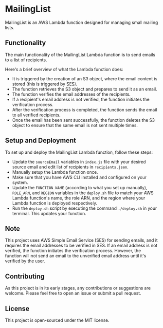 # MailingList

MailingList is an AWS Lambda function designed for managing small mailing lists. 

## Functionality

The main functionality of the MailingList Lambda function is to send emails to a list of recipients.

Here's a brief overview of what the Lambda function does:

- It is triggered by the creation of an S3 object, where the email content is stored (this is triggered by SES).
- The function retrieves the S3 object and prepares to send it as an email.
- The function verifies the email addresses of the recipients.
- If a recipient's email address is not verified, the function initiates the verification process.
- After the verification process is completed, the function sends the email to all verified recipients.
- Once the email has been sent successfully, the function deletes the S3 object to ensure that the same email is not sent multiple times​.

## Setup and Deployment

To set up and deploy the MailingList Lambda function, follow these steps:

- Update the `sourceEmail` variables in `index.js` file with your desired source email and edit list of recipients in `recipients.json`.
- Manually setup the Lambda function once.
- Make sure that you have AWS CLI installed and configured on your system.
- Update the `FUNCTION_NAME` (according to what you set up manually), `ROLE_ARN`, and `REGION` variables in the `deploy.sh` file to match your AWS Lambda function's name, the role ARN, and the region where your Lambda function is deployed respectively​.
- Run the `deploy.sh` script by executing the command `./deploy.sh` in your terminal. This updates your function.

## Note

This project uses AWS Simple Email Service (SES) for sending emails, and it requires the email addresses to be verified in SES. If an email address is not verified, the function initiates the verification process. However, the function will not send an email to the unverified email address until it's verified by the user.

## Contributing

As this project is in its early stages, any contributions or suggestions are welcome. Please feel free to open an issue or submit a pull request.

## License

This project is open-sourced under the MIT license.
